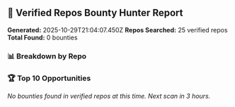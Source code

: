 ## 🎯 Verified Repos Bounty Hunter Report

**Generated:** 2025-10-29T21:04:07.450Z
**Repos Searched:** 25 verified repos
**Total Found:** 0 bounties

### 📊 Breakdown by Repo


### 🏆 Top 10 Opportunities

*No bounties found in verified repos at this time. Next scan in 3 hours.*


